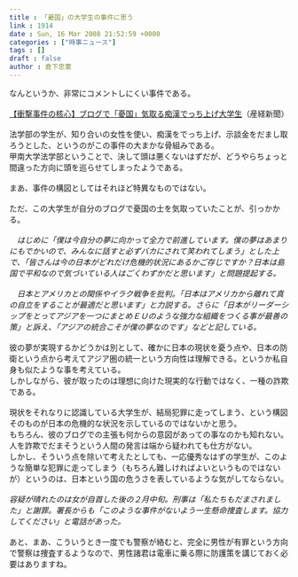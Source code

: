 ```yaml
---
title : 「憂国」の大学生の事件に思う
link : 1914
date : Sun, 16 Mar 2008 21:52:59 +0000
categories : ["時事ニュース"]
tags : []
draft : false
author : 倉下忠憲
---
```


なんというか、非常にコメントしにくい事件である。<BR><BR><A HREF="http://sankei.jp.msn.com/affairs/crime/080316/crm0803161038002-n1.htm" TARGET="_blank">【衝撃事件の核心】ブログで「憂国」気取る痴漢でっち上げ大学生</A>（産経新聞）<BR><BR>法学部の学生が、知り合いの女性を使い、痴漢をでっち上げ、示談金をだまし取ろうとした、というのがこの事件の大まかな骨組みである。<BR>甲南大学法学部ということで、決して頭は悪くないはずだが、どうやらちょっと間違った方向に頭を巡らせてしまったようである。<BR><BR>まあ、事件の構図としてはそれほど特異なものではない。<BR><BR>ただ、この大学生が自分のブログで憂国の士を気取っていたことが、引っかかる。<BR><BR><I>　はじめに「僕は今自分の夢に向かって全力で前進しています。僕の夢はあまりにもでかいので、みんなに話すと必ずバカにされて笑われてしまう」とした上で、「皆さんは今の日本がどれだけ危機的状況にあるかご存じですか？日本は島国で平和なので気づいている人はごくわずかだと思います」と問題提起する。<BR><BR>　日本とアメリカとの関係やイラク戦争を批判。「日本はアメリカから離れて真の自立をすることが最適だと思います」と力説する。さらに「日本がリーダーシップをとってアジアを一つにまとめＥＵのような強力な組織をつくる事が最善の策」と訴え、「アジアの統合こそが僕の夢なのです」などと記している。</I><BR><BR>彼の夢が実現するかどうかは別として、確かに日本の現状を憂う点や、日本の防衛という点から考えてアジア圏の統一という方向性は理解できる。というか私自身も似たような事を考えている。<BR>しかしながら、彼が取ったのは理想に向けた現実的な行動ではなく、一種の詐欺である。<BR><BR>現状をそれなりに認識している大学生が、結局犯罪に走ってしまう、という構図そのものが日本の危機的な状況を示しているのではないかと思う。<BR>もちろん、彼のブログでの主張も何からの意図があっての事なのかも知れない。人を詐欺でだまそうという人間の発言は端から疑われても仕方がない。<BR>しかし、そういう点を除いて考えたとしても、一応優秀なはずの学生が、このような簡単な犯罪に走ってしまう（もちろん難しければよいというものではないが）というのは、日本という国の危うさを表しているような気がしてならない。<BR><BR><I>容疑が晴れたのは女が自首した後の２月中旬。刑事は「私たちもだまされました」と謝罪。署長からも「このような事件がないよう一生懸命捜査します。協力してください」と電話があった。</I><BR><BR>あと、まあ、こういうとき一度でも警察が絡むと、完全に男性が有罪という方向で警察は捜査するようなので、男性諸君は電車に乗る際に防護策を講じておく必要はありますね。<BR><br><br>
